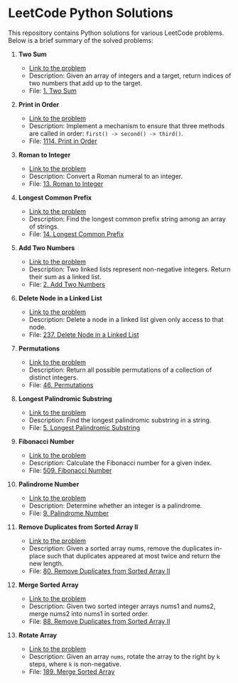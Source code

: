 # LeetCode Python Solutions

This repository contains Python solutions for various LeetCode problems. Below is a brief summary of the solved problems:

1. **Two Sum**
   - [Link to the problem](https://leetcode.com/problems/two-sum/)
   - Description: Given an array of integers and a target, return indices of two numbers that add up to the target.
   - File: [1. Two Sum](./1.%20Two%20Sum/README.md)

2. **Print in Order**
   - [Link to the problem](https://leetcode.com/problems/print-in-order/)
   - Description: Implement a mechanism to ensure that three methods are called in order: `first() -> second() -> third()`.
   - File: [1114. Print in Order](./1114.%20Print%20in%20Order/README.md)

3. **Roman to Integer**
   - [Link to the problem](https://leetcode.com/problems/roman-to-integer/)
   - Description: Convert a Roman numeral to an integer.
   - File: [13. Roman to Integer](./13.%20Roman%20to%20Integer/README.md)

4. **Longest Common Prefix**
   - [Link to the problem](https://leetcode.com/problems/longest-common-prefix/)
   - Description: Find the longest common prefix string among an array of strings.
   - File: [14. Longest Common Prefix](./14.%20Longest%20Common%20Prefix/README.md)

5. **Add Two Numbers**
   - [Link to the problem](https://leetcode.com/problems/add-two-numbers/)
   - Description: Two linked lists represent non-negative integers. Return their sum as a linked list.
   - File: [2. Add Two Numbers](./2.%20Add%20Two%20Numbers/README.md)

6. **Delete Node in a Linked List**
   - [Link to the problem](https://leetcode.com/problems/delete-node-in-a-linked-list/)
   - Description: Delete a node in a linked list given only access to that node.
   - File: [237. Delete Node in a Linked List](./237.%20Delete%20Node%20in%20a%20Linked%20List/README.md)

7. **Permutations**
   - [Link to the problem](https://leetcode.com/problems/permutations/)
   - Description: Return all possible permutations of a collection of distinct integers.
   - File: [46. Permutations](./46.%20Permutations/README.md)

8. **Longest Palindromic Substring**
   - [Link to the problem](https://leetcode.com/problems/longest-palindromic-substring/)
   - Description: Find the longest palindromic substring in a string.
   - File: [5. Longest Palindromic Substring](./5.%20Longest%20Palindromic%20Substring/README.md)

9. **Fibonacci Number**
   - [Link to the problem](https://leetcode.com/problems/fibonacci-number/)
   - Description: Calculate the Fibonacci number for a given index.
   - File: [509. Fibonacci Number](./509.%20Fibonacci%20Number/README.md)

10. **Palindrome Number**
    - [Link to the problem](https://leetcode.com/problems/palindrome-number/)
    - Description: Determine whether an integer is a palindrome.
    - File: [9. Palindrome Number](./9.%20Palindrome%20Number/README.md)

11. **Remove Duplicates from Sorted Array II**
    - [Link to the problem](https://leetcode.com/problems/remove-duplicates-from-sorted-array-ii/description/?envType=study-plan-v2&envId=top-interview-150)
    - Description: Given a sorted array nums, remove the duplicates in-place such that duplicates appeared at most twice and return the new length.
    - File: [80. Remove Duplicates from Sorted Array II](./80.%20Remove%20Duplicates%20from%20Sorted%20Array%20II)

12. **Merge Sorted Array**
    - [Link to the problem](https://leetcode.com/problems/merge-sorted-array/description/?envType=study-plan-v2&envId=top-interview-150)
    - Description: Given two sorted integer arrays nums1 and nums2, merge nums2 into nums1 in sorted order.
    - File: [88. Remove Duplicates from Sorted Array II](./88.%20Merge%20Sorted%20Array)

13. **Rotate Array**
    - [Link to the problem](https://leetcode.com/problems/rotate-array/submissions/1183914802/?envType=study-plan-v2&envId=top-interview-150)
    - Description: Given an array `nums`, rotate the array to the right by `k` steps, where `k` is non-negative.
    - File: [189. Merge Sorted Array](./189.%20Rotate%20Array)
